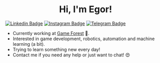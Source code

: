 <h1 align='center'> Hi, I'm Egor!</h1>

[![Linkedin Badge](https://img.shields.io/badge/-ekutselabskii-blue?style=flat-square&logo=Linkedin&logoColor=white&link=https://www.linkedin.com/in/ekutselabskii/)](https://www.linkedin.com/in/ekutselabskii/)
[![Instagram Badge](https://img.shields.io/badge/-ekutselabskii-purple?style=flat-square&logo=Instagram&logoColor=white&link=https://www.instagram.com/ekutselabskii/)](https://www.instagram.com/ekutselabskii/)
[![Telegram Badge](https://img.shields.io/badge/-kutselabskii-grey?style=flat-square&logo=Telegram&logoColor=white&link=https://t.me/kutselabskii)](https://t.me/kutselabskii)


- Currently working at [Game Forest](https://game-forest.com/) :evergreen_tree:.
- Interested in game development, robotics, automation and machine learning (a bit).
- Trying to learn something new every day!
- Contact me if you need any help or just want to chat! :heart_eyes:
